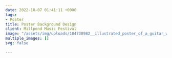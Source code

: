 ```yaml
---
date: 2022-10-07 01:41:11 +0000
tags:
- Poster
title: Poster Background Design
client: Millpond Music Festival
image: "/assets/img/uploads/104738982__illustrated_poster_of_a_guitar_with_a_sun_behind_it_by_a_world_famous_graphic_designer_in_russian_propaganda_style.png"
multiple_images: []
svg: false

---
```

